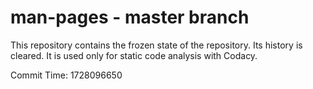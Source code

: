 # man-pages - master branch

This repository contains the frozen state of the repository.
Its history is cleared. It is used only for static code
analysis with Codacy.

Commit Time: 1728096650